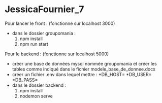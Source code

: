# JessicaFournier_7

Pour lancer le front : (fonctionne sur localhost 3000)
  - dans le dossier groupomania : 
      1. npm install
      2. npm run start 
  
Pour le backend : (fonctionne sur localhost 5000)
  - créer une base de données mysql nommée groupomania et créer les tables comme indiqué dans le fichier modele_base_de_donnee.docx
  - créer un fichier .env dans lequel mettre : 
    *DB_HOST=
    *DB_USER=
    *DB_PASS=
  - dans le dossier backend : 
      1. npm install
      2. nodemon serve
